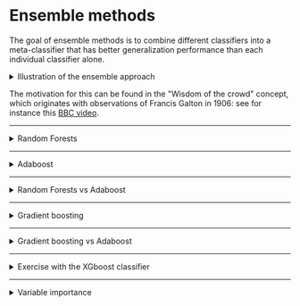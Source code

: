 # Ensemble methods

The goal of ensemble methods is to combine different classifiers into a meta-classifier that has better generalization performance than each individual classifier alone. 

<details markdown="block">
  <summary> Illustration of  the ensemble approach</summary>

  <img src="https://github.com/isa-ulisboa/greends-pml/blob/main/figures/ensemble_approach_fig_72.png" width="600" >

 </details>

The motivation for this can be found in the "Wisdom of the crowd" concept, which originates with observations of Francis Galton in 1906: see for instance this [BBC video](https://youtu.be/iOucwX7Z1HU?si=Dk1Tc4J-bv9Ow1rG).

---

<details markdown="block">
<summary> Random Forests </summary>

## Random forests

We have discussed and used  decision and regression trees: recall that the goal is to create a tree that minimizes the impurity (measured by entropy of by the Gini indez) of the new nodes.  -- see for instance [Normalized Nerd videos](https://www.youtube.com/channel/UC7Fs-Fdpe0I8GYg3lboEuXw) on classification and regression trees. 

Random forests are ensemble learning methods that involve:
  - (bootstraping) Creating a collection of trees from bootstrap samples (sampling with replacement); [see meaning](https://en.wikipedia.org/wiki/Bootstrapping)
  - (decorrelating) Decorrelate models by randomly selecting features
  - (aggregating) Ensembling the collection of trees by majority vote.

<details markdown="block">
<summary> Illustration of the construction of a random forest</summary>

<img src="https://github.com/isa-ulisboa/greends-pml/blob/main/figures/random_forests.png" width="600" >

</details>


<details markdown="block">
  <summary> Pseudo-code with the main steps to create a random forest. </summary>

  
  ### Step 1: Initialize Parameters
  1. Set the number of trees `N_trees`.
  2. Define the maximum depth of each tree `max_depth`.
  3. Set the number of features to consider when splitting `max_features`.
  
  ### Step 2: Prepare the Data
  1. Split the dataset into training and testing sets.
  2. Preprocess the data (e.g., handle missing values, normalize if needed).
  
  ### Step 3: Build the Random Forest
  1. Initialize an empty list `forest` to store decision trees.
  
  2. For each tree `i` in range(1, N_trees):
     - **Step 3.1:** Create a bootstrap sample:
       - Randomly sample the training data with replacement to create a subset.
     - **Step 3.2:** Train a decision tree:
       - Select a random subset of features (`max_features`).
       - Grow the tree using the bootstrap sample:
         - At each node, split on the best feature (based on criteria like Gini Impurity or Entropy for classification, or variance for regression).
         - Stop splitting if `max_depth` is reached or other stopping criteria are met.
     - **Step 3.3:** Add the trained decision tree to `forest`.
  
  ### Step 4: Make Predictions
  1. For a new data point:
     - Pass it through each tree in the forest.
     - Collect predictions from all trees (majority vote for classification, or weighted mean for regression).
  
  2. Return the final prediction.
  
  ### Step 5: Evaluate Performance
  1. Use the testing set to evaluate accuracy or other metrics (e.g., precision, recall).
  
  ---
  
  </details>
  
  <details markdown="block">
  <summary> Why do random forest reduce the variance of the estimator?</summary>
  
  
  For simplicity, let's consider regression trees and show that the goal of ensembling trees with random forests is reducing the variance. 
  
  Let  $X_i$ be  the random variable  that represents the predition for the regression tree $T_i$ from the collection, with $\rho={\rm cor}[X_i,X_j]$ being the correlation between $X_i$ and $X_j$. The prediction from the ensemble is
  
  $$\bar{X}=\frac{1}{n} \left( X_1+\dots+X_B \right)$$
  
  and its variance is given by
  
  $${\rm Var}[\bar{X}]=  \rho \\, \sigma^2 + \frac{1-\rho}{B} \sigma^2,$$
  
  where ${\rm Var}[X-i]=\sigma^2$ and $B$ is the number of bootstrap samples. *As long as $\rho$ does not grow with $B$*, which is why the trees are decorrelated, using a larger ensemble will increase $B$ and reduce ${\rm Var}[\bar{X}]$, which is the goal of ensembling estimators.
  
  ---
  
  </details>
  
  <details markdown="block">
  <summary> Script to create random forest with scikit-learn</summary>
  
  ```
  from sklearn.ensemble import RandomForestClassifier
  from sklearn.datasets import load_iris
  from sklearn.model_selection import train_test_split
  from sklearn.metrics import accuracy_score
  
  # Load the Iris dataset
  iris = load_iris()
  X = iris.data
  y = iris.target
  
  # Split the dataset into training and testing sets
  X_train, X_test, y_train, y_test = train_test_split(X, y, test_size=0.2, random_state=42)
  # Create a Random Forest classifier
  rf_classifier = RandomForestClassifier(n_estimators=100, random_state=42)
  # Train the classifier
  rf_classifier.fit(X_train, y_train)
  # Make predictions on the test set
  y_pred = rf_classifier.predict(X_test)
  # Evaluate the accuracy of the classifier
  accuracy = accuracy_score(y_test, y_pred)
  print("Accuracy:", accuracy)
  ```
  
  
  </details>

</details>

---

<details markdown="block">
<summary> Adaboost </summary>

## Adaboost

As discussed in [(Sagi and Rokach, 2017)](docs/Sagi_2018_Ensemble_learning_A_survey_Wire.pdf), the
main idea of AdaBoost is to focus on instances that were previously misclassified when training a new inducer. The
level of focus given is determined by a **weight** that is assigned to each instance in the training set. In the first iteration,
the same weight is assigned to all of the instances. In each iteration, the weights of misclassified instances are increased,
while the weights of correctly classified instances are decreased. In addition, weights are also assigned to the individual
base learners based on their overall predictive performance.

**AdaBoost** is a *dependent* ML method since each tree is an improvement over previous trees in the sequence. This is the opposite of *random forests* where the tree are grown independently.

For clear details and nice illustrations, see https://medium.com/towards-data-science/adaboost-classifier-explained-a-visual-guide-with-code-examples-fc0f25326d7b

</details>

---

<details markdown="block">

<summary> Random Forests vs Adaboost </summary>

| **Feature**               | **Random Forest**                                                                 | **AdaBoost**                                                                 |
|---------------------------|-----------------------------------------------------------------------------------|------------------------------------------------------------------------------|
| **Base Model Type**       | Full decision trees (variable depth)                                              | Decision stumps (1-node trees) or weak learners                              |
| **Training Approach**     | Parallel training via bagging (Bootstrap Aggregating)                             | Sequential training via boosting (weighted error correction)                 |
| **Data Sampling**         | Bootstrap samples with replacement for each tree                                  | Original data with instance reweighting based on errors                      |
| **Feature Selection**     | Random subset of features at each node                                            | Single feature per stump (weak learner focus)                                |
| **Model Weights**         | Equal voting weight for all trees                                                 | Weighted voting based on individual learner accuracy                         |
| **Overfitting Risk**      | Lower due to bagging and feature randomness                                       | Higher, especially with noisy data (focuses on error correction)             |
| **Complexity**            | High complexity per tree (full decision trees)                                    | Low complexity per stump (simple weak learners)                              |
| **Training Speed**        | Faster (parallelizable trees)                                                     | Slower (sequential dependency between learners)                              |
| **Noise Handling**        | Robust due to feature/tree diversity                                              | Sensitive (error correction amplifies noise impact)                          |
| **Key Strength**          | Generalization through diverse tree ensembles                                     | High accuracy through iterative error correction                             |
| **Best Use Case**         | Large datasets with mixed feature types                                           | Smaller datasets with clear patterns (low noise)                             |

</details>

---

<details markdown="block">
<summary> Gradient boosting </summary>

## Gradient boosting

Gradient Boost is also a *dependent* method, since each tree is an improvement of the earlier trees. Gradient Boost provides a framework to build an ensemble of trees based on an arbitrary loss function. In Gradient Boosting, each new tree is computed using a **simple classifier** (also called weak inducer, that just performs better than random) over the **residuals** from the previous model.

For details and very nice illustrations, look at the two following posts:

1. [Regression](https://towardsdatascience.com/all-you-need-to-know-about-gradient-boosting-algorithm-part-1-regression-2520a34a502)

2. [Classification](https://towardsdatascience.com/all-you-need-to-know-about-gradient-boosting-algorithm-part-2-classification-d3ed8f56541e)

</details>

---

<details markdown="block">

<summary> Gradient boosting vs Adaboost </summary>

| Feature | AdaBoost | Gradient Boosting |
| :-- | :-- | :-- |
| **Main Idea** | Focuses on misclassified samples by adjusting their weights after each iteration | Fits each new learner to the residual errors (negative gradients) of the previous model|
| **Loss Function** | Uses exponential loss (mainly for classification) | Can use any differentiable loss function (flexible for regression and classification) |
| **Weak Learners** | Typically uses shallow trees (decision stumps, depth=1) | Can use deeper trees (depth > 1) |
| **Weighting** | Assigns weights to both samples and learners; misclassified samples get higher weights, and stronger learners have more influence | All trees usually have equal weight; model update is additive|
| **Flexibility** | Less flexible (mainly for classification, some regression)| More flexible (supports various loss functions and tasks)|
| **Interpretability** | More intuitive; easy to understand the effect of reweighting | Less intuitive; based on gradient descent optimization |
| **Performance** | Fast and simple; can be sensitive to noisy data and outliers | Often achieves higher accuracy; better handles complex data but slower to train |
| **Adoption** | Legacy technique, less common in recent competitions. | Widely adopted, state-of-the-art in many ML tasks |

</details>

---

<details markdown="block">

<summary> Exercise with the XGboost classifier </summary>

Consider the Montesinho burned area data set described in https://github.com/isa-ulisboa/greends-pml/blob/main/docs/T3_missing_data_categorical_scaling.md. The goal is to predict the variable `y` which has been discretized: y is 0 when the burned area is lower than 5 ha and it is 1 otherwise.

1. Adapt the  pipeline for preprocessing and classification available in the notebook https://github.com/isa-ulisboa/greends-pml/blob/main/notebooks/forest_fire.ipynb and replace the `RandomForestClassifier` by `XGBClassifier` which is available under the `xgboost` package;
2. Try varying some parameters of the XGBClassifier like `n_estimators`,  `learning_rate`, `max_depth` to understand how they affect the precision of the result and the computation time;
3. Still using the same pipeline, replace `train_test_split` for training and testing by cross validation with `StratifiedKFold` where stratification uses the response variable `y`

</details>

---

<details markdown="block">
<summary> Variable importance</summary>

## Variable importance

Since interpretability is a concept difficult to define precisely, people eager to gain
insights about the driving forces at work behind random forests predictions often focus
on variable importance, a measure of the influence of each input variable to predict
the output [Scornet, 2021](https://arxiv.org/pdf/2001.04295). In Breiman (2001) original random forests, there exist two importance
measures:

1. **Mean Decrease Impurity**, MDI, or Gini importance, see Breiman (2002),
which sums up the gain associated to all splits performed along a given variable; and

2. **Mean Decrease Accuracy**, MDA, or **permutation importance**, see Breiman (2001), 
which shuffles entries of a specific variable in the test data set and computes the
difference between the error on the permuted test set and the original test set.

Because
of its very definition, MDI is an importance measure that can be computed for trees
only, since it strongly relies on the tree structure, whereas MDA is an instantiation of
the permutation importance that can be used for any predictive model. Both measures
are used in practice even if they possess several major drawbacks.

**MDI** is known to favor variables with many categories. Even when variables have the same number of categories,
MDI exhibits empirical bias towards variables that possess a category having a high frequency. MDI is also biased in presence of correlated features.

**MDA** seems to exhibit less bias than MDI but tends to overestimate correlated features. 


<details markdown="block">
<summary> Script to compute MDI for different classifiers for the Iris data set</summary>

```
import numpy as np
import matplotlib.pyplot as plt
from sklearn.datasets import load_iris
from sklearn.tree import DecisionTreeClassifier
from sklearn.ensemble import RandomForestClassifier
from sklearn.ensemble import AdaBoostClassifier
from sklearn.ensemble import GradientBoostingClassifier

# Load the Iris dataset
iris = load_iris()
X = iris.data
y = iris.target
feature_names = iris.feature_names

# Create Random Forest classifier
rf_clf = RandomForestClassifier(random_state=42)
rf_clf.fit(X, y)

# Create AdaBoost classifier with decision tree base estimator
ada_clf = AdaBoostClassifier(estimator=DecisionTreeClassifier(max_depth=3), random_state=42)
ada_clf.fit(X, y)

# Create Gradient Boosting classifier
gb_clf = GradientBoostingClassifier(random_state=42)
gb_clf.fit(X, y)

# Calculate feature importance for each classifier
rf_importance = rf_clf.feature_importances_
ada_importance = ada_clf.feature_importances_
gb_importance = gb_clf.feature_importances_

# Set up the figure
fig, ax = plt.subplots(figsize=(8, 6))

# Plot the feature importance
x = np.arange(len(feature_names))
width = 0.2

rects1 = ax.bar(x - width, rf_importance, width, label='Random Forest')
rects2 = ax.bar(x, ada_importance, width, label='AdaBoost')
rects3 = ax.bar(x + width, gb_importance, width, label='Gradient Boosting')

# Add labels, title, and legend
ax.set_xlabel('Features')
ax.set_ylabel('Importance')
ax.set_title('Feature Importance Comparison')
ax.set_xticks(x)
ax.set_xticklabels(feature_names)
ax.legend()

# Show the plot
plt.tight_layout()
plt.show()
```
---

</details>
